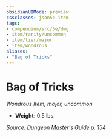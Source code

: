 ```yaml
---
obsidianUIMode: preview
cssclasses: json5e-item
tags:
- compendium/src/5e/dmg
- item/rarity/uncommon
- item/tier/major
- item/wondrous
aliases: 
- "Bag of Tricks"
---
```

# Bag of Tricks
*Wondrous Item, major, uncommon*  

- **Weight**: 0.5 lbs.

*Source: Dungeon Master's Guide p. 154*
